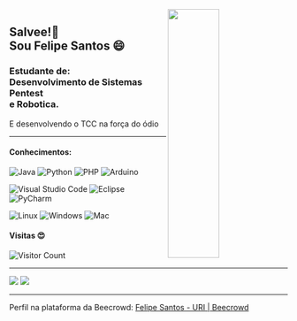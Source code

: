 <img align="right" width="43%" height="450" src="https://user-images.githubusercontent.com/72233926/157355899-e3ac56ea-59f2-4e63-8d1d-005bc10ab458.gif">

<h2> 
  Salvee!🤩 <br>
  Sou Felipe Santos 😄
</h2>

<h3>
  Estudante de: <br>
  Desenvolvimento de Sistemas <br> 
  Pentest <br>
  e Robotica. 
</h3>
<p> E desenvolvendo o TCC na força do ódio </p> 

---

<h4> Conhecimentos: </h4>

![Java](https://img.shields.io/badge/Java-8b4513?style=for-the-badge&logo=java&logoColor=white)
![Python](https://img.shields.io/badge/Python-fde910?style=for-the-badge&logo=python&logoColor=white)
![PHP](https://img.shields.io/badge/PHP-8401b8?style=for-the-badge&logo=php&logoColor=white)
![Arduino](https://img.shields.io/badge/Arduino-24bcc7?style=for-the-badge&logo=Arduino&logoColor=white)

![Visual Studio Code](https://img.shields.io/badge/VsCode-174367?style=for-the-badge&logo=visualstudiocode&logoColor=white)
![Eclipse](https://img.shields.io/badge/Eclipse-191970?style=for-the-badge&logo=eclipse&logoColor=white)
![PyCharm](https://img.shields.io/badge/PyCharm-10e756?style=for-the-badge&logo=PyCharm&logoColor=white)

![Linux](https://img.shields.io/badge/Linux-E95420?style=for-the-badge&logo=linux&logoColor=white)
![Windows](https://img.shields.io/badge/Windows-0078D6?style=for-the-badge&logo=windows&logoColor=white)
![Mac](https://img.shields.io/badge/Mac-999999?style=for-the-badge&logo=apple&logoColor=white)

#### Visitas 😍
![Visitor Count](https://profile-counter.glitch.me/Felipesco/count.svg)

---

[![](https://github-readme-stats.vercel.app/api/top-langs/?username=Felipesco&langs_count=10&layout=compact&theme=radical&custom_title=Linguagens&hide_border=true)](https://github.com/Felipesco)
[![](https://github-readme-stats.vercel.app/api?username=Felipesco&show_icons=true&theme=radical&hide_border=true)](https://github.com/Felipesco)

---
Perfil na plataforma da Beecrowd:
[Felipe Santos - URI | Beecrowd](https://www.beecrowd.com.br/judge/pt/profile/501016)
